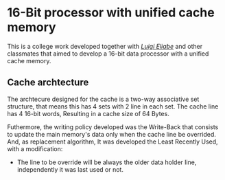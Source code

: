# 16-Bit processor with unified cache memory

This is a college work developed together with *[Luigi Eliabe](https://github.com/Luigi-Eliabe)* and other classmates that aimed to develop a 16-bit data processor with a unified cache memory.

## Cache archtecture

The archtecure designed for the cache is a two-way associative set structure, that means this has 4 sets with 2 line in each set. The cache line has 4 16-bit words, Resulting in a cache size of 64 Bytes.

Futhermore, the writing policy developed was the Write-Back that consists to update the main memory's data only when the cache line be overrided. And, as replacement algorithm, It was developed the Least Recently Used, with a modification:

- The line to be override will be always the older data holder line, independently it was last used or not.
